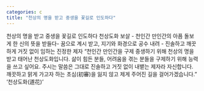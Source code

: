 ```yaml
---
categories: c
title: "천상의 명을 받고 중생을 꽃길로 인도하다"
---
```

천상의 명을 받고 중생을 꽃길로 인도하다 천상도화 보살 - 천인간 만인간의 아픔 돌보게 한 신의 뜻을 받들다- 꿈으로 계시 받고, 지기와 화경으로 공수 내려 - 진솔하고 깨끗하게 거짓 없이 임하는 진정한 제자 “천인간 만인간을 구제 중생하기 위해 천상의 명을 받고 태어난 천상도화입니다. 삶이 힘든 분들, 어려움을 겪는 분들을 구제하기 위해 능력을 쓰고 싶어요. 주시는 말씀은 그대로 진솔하고 거짓 없이 내뱉는 제자라 자신합니다. 깨끗하고 맑게 가고자 하는 초심(初審)을 잃지 않고 제게 주어진 길을 걸어가겠습니다.” ‘천상도화(道花)’